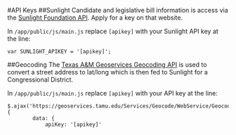 #API Keys
##Sunlight
Candidate and legislative bill information is access via the [Sunlight Foundation API](http://sunlightfoundation.com/api/). Apply for a key on that website.

In `/app/public/js/main.js` replace `[apikey]` with your Sunlight API key at the line:

`var SUNLIGHT_APIKEY = '[apikey]';`

##GeocodingThe [Texas A&M Geoservices Geocoding API](https://geoservices.tamu.edu/Services/Geocode/WebService/) is used to convert a street address to lat/long which is then fed to Sunlight for a Congressional District.

In `/app/public/js/main.js` replace `[apikey]` with your API key at the line:

```
$.ajax('https://geoservices.tamu.edu/Services/Geocode/WebService/GeocoderWebServiceHttpNonParsed_V04_01.aspx', {  
		data: {
            apiKey: '[apikey]'

